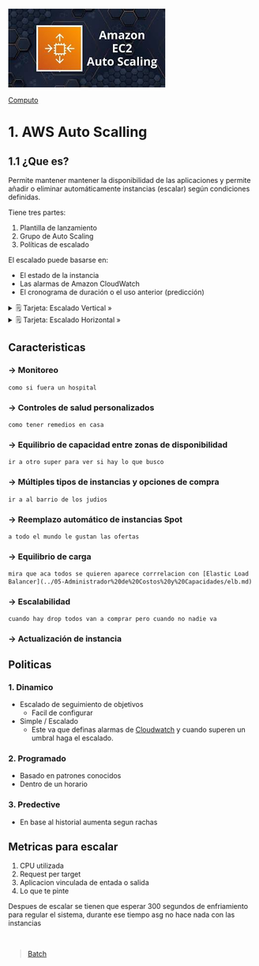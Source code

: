 ![Amazon EC2 Auto Scalling](../../00_assets/Computo/EC2AutoScalling-Logo.jpeg)

[Computo](../../01-Computo/)

# 1. AWS Auto Scalling

## 1.1 ¿Que es?

Permite mantener mantener la disponibilidad de las aplicaciones y permite añadir o eliminar automáticamente instancias (escalar) según condiciones definidas.

Tiene tres partes: 

1. Plantilla de lanzamiento
2. Grupo de Auto Scaling
3. Políticas de escalado

El escalado puede basarse en: 

* El estado de la instancia 
* Las alarmas de Amazon CloudWatch 
* El cronograma de duración o el uso anterior (predicción)


<details>
<summary>🗒 Tarjeta: Escalado Vertical »</summary>

| Tipos de escalado |
| ---- |
| Permite agregar mas servidores cuando se requiera, mejorando el rendimiento de manera global. |

</details> 

<details>
<summary>🗒 Tarjeta: Escalado Horizontal »</summary>

| Programa Orientado a Objetos |
| ---- |
| A diferencia del horizontal aca se potencia una maquina nomas. |

</details>

## Caracteristicas

###     -> Monitoreo
    como si fuera un hospital

###     -> Controles de salud personalizados
    como tener remedios en casa

###     -> Equilibrio de capacidad entre zonas de disponibilidad
    ir a otro super para ver si hay lo que busco

###     -> Múltiples tipos de instancias y opciones de compra
    ir a al barrio de los judios

###     -> Reemplazo automático de instancias Spot
    a todo el mundo le gustan las ofertas

###     -> Equilibrio de carga
    mira que aca todos se quieren aparece corrrelacion con [Elastic Load Balancer](../05-Administrador%20de%20Costos%20y%20Capacidades/elb.md)

###     -> Escalabilidad
    cuando hay drop todos van a comprar pero cuando no nadie va 

###     -> Actualización de instancia

## Politicas 

### 1. Dinamico

* Escalado de seguimiento de objetivos
    - Facil de configurar
* Simple / Escalado
    - Este va que definas alarmas de [Cloudwatch](../../06-Administracion_y_Gobernanza/CloudWatch.md) y cuando superen un umbral haga el escalado.

### 2. Programado

* Basado en patrones conocidos
* Dentro de un horario

### 3. Predective

* En base al historial aumenta segun rachas

## Metricas para escalar

1. CPU utilizada
2. Request per target
3. Aplicacion vinculada de entada o salida
4. Lo que te pinte

Despues de escalar se tienen que esperar 300 segundos de enfriamiento para regular el sistema, durante ese tiempo asg no hace nada con las instancias



<br/>

> [Batch](./batch.md)

<br/>